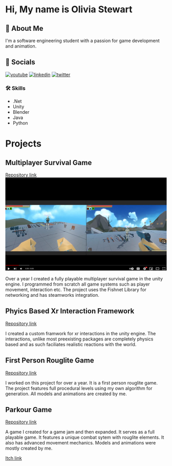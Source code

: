 # Hi, My name is Olivia Stewart


## 🚀 About Me
I'm a software engineering student with a passion for game development and animation.  


## 🔗 Socials
[![youtube](https://img.shields.io/badge/youtube-0A12b2?style=for-the-badge&logo=youtube&logoColor=red)](https://www.youtube.com/channel/UC6Yq9ZZqVNi-UdTMtdgP0mA)
[![linkedin](https://img.shields.io/badge/linkedin-0A66C2?style=for-the-badge&logo=linkedin&logoColor=white)](https://www.linkedin.com/in/olivia-stewart-763090267/)
[![twitter](https://img.shields.io/badge/twitter-1DA1F2?style=for-the-badge&logo=twitter&logoColor=white)](https://twitter.com/ArkleAnim)


### 🛠 Skills
- .Net   
- Unity  
- Blender  
- Java  
- Python  


# Projects
## Multiplayer Survival Game
[Repository link](https://github.com/cread134/Unity-mutiplayer-survival-game)
[![youtube](https://github.com/cread134/cread134/blob/main/gameScreeshot2.png)](https://www.youtube.com/watch?v=5Lfa-z9xHy0&t=2s)

Over a year I created a fully playable multiplayer survival game in the unity engine. I programmed from scratch all game systems such as player movement, interaction etc. The project uses the Fishnet Library for networking and has steamworks integration. 

## Phyics Based Xr Interaction Framework
[Repository link](https://github.com/cread134/Physics-Based-Xr-Interaction)

I created a custom framwork for xr interactions in the unity engine. The interactions, unlike most preexisting packages are completely physics based and as such faciliates realistic reactions with the world. 

##  First Person Rouglite Game
[Repository link](https://github.com/cread134/Unity-rouge-like-fps)

I worked on this project for over a year. It is a first person rouglite game. The project features full procedural levels using my own algorithm for generation. All models and animations are created by me.
## Parkour Game
[Repository link](https://github.com/cread134/Weird-unity-parkour-game)

A game I created for a game jam and then expanded. It serves as a full playable game. It features a unique combat sytem with rouglite elements. It also has advanced movement mechanics. Models and animations were mostly created by me.

[Itch link](https://arkleanim.itch.io/control-crisis)


